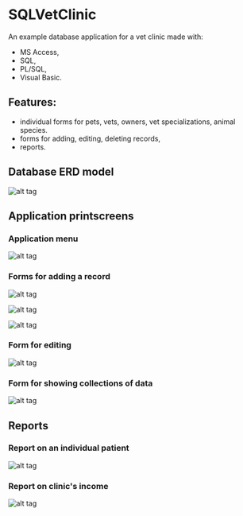 # SQLVetClinic
An example database application for a vet clinic made with:
- MS Access,
- SQL,
- PL/SQL,
- Visual Basic.

## Features:
- individual forms for pets, vets, owners, vet specializations, animal species. 
- forms for adding, editing, deleting records,
- reports.

## Database ERD model

![alt tag](https://github.com/marta-krzyk-dev/SQLVetClinic/blob/master/Printscreens/erd_weterynaria.png?raw=true)

## Application printscreens

### Application menu
![alt tag](https://github.com/marta-krzyk-dev/SQLVetClinic/blob/master/Printscreens/menu.png?raw=true)

### Forms for adding a record

![alt tag](https://github.com/marta-krzyk-dev/SQLVetClinic/blob/master/Printscreens/Forms/dodaj_gat.png?raw=true)

![alt tag](https://github.com/marta-krzyk-dev/SQLVetClinic/blob/master/Printscreens/Forms/dodaj_spec%202.png?raw=true)

![alt tag](https://github.com/marta-krzyk-dev/SQLVetClinic/blob/master/Printscreens/Forms/dodaj_wiz.png?raw=true)

### Form for editing

![alt tag](https://github.com/marta-krzyk-dev/SQLVetClinic/blob/master/Printscreens/Forms/edytuj_wlas.png?raw=true)

### Form for showing collections of data

![alt tag](https://github.com/marta-krzyk-dev/SQLVetClinic/blob/master/Printscreens/Forms/pokaz_wiz.png?raw=true)

## Reports

### Report on an individual patient
![alt tag](https://github.com/marta-krzyk-dev/SQLVetClinic/blob/master/Printscreens/Reports/raport%20pac%202.png?raw=true)

### Report on clinic's income
![alt tag](https://github.com/marta-krzyk-dev/SQLVetClinic/blob/master/Printscreens/Reports/raport%20zarobek.png?raw=true)
